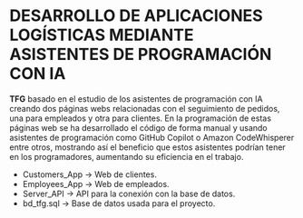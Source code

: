 # **DESARROLLO DE APLICACIONES LOGÍSTICAS MEDIANTE ASISTENTES DE PROGRAMACIÓN CON IA**

**TFG** basado en el estudio de los asistentes de programación con IA creando dos páginas webs relacionadas con el seguimiento de pedidos, una para empleados y otra para clientes. En la programación de estas páginas web se ha desarrollado el código de forma manual y usando asistentes de programación como GitHub Copilot o Amazon CodeWhisperer entre otros, mostrando así el beneficio que estos asistentes podrían tener en los programadores, aumentando su eficiencia en el trabajo.

- Customers_App -> Web de clientes.
- Employees_App -> Web de empleados.
- Server_API -> API para la conexión con la base de datos.
- bd_tfg.sql -> Base de datos usada para el proyecto.
